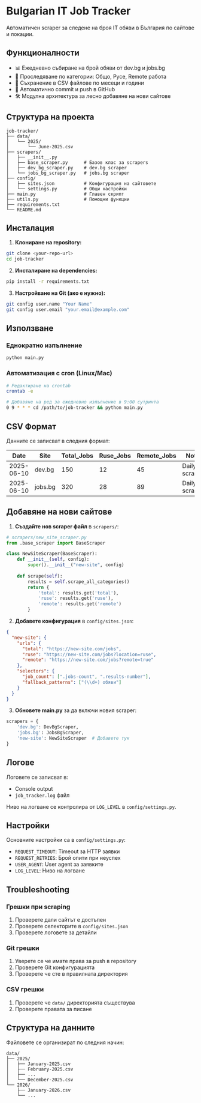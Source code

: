 # Bulgarian IT Job Tracker

Автоматичен scraper за следене на броя IT обяви в България по сайтове и локации.

## Функционалности

- 📊 Ежедневно събиране на брой обяви от dev.bg и jobs.bg
- 📍 Проследяване по категории: Общо, Русе, Remote работа  
- 📅 Съхранение в CSV файлове по месеци и години
- 🔄 Автоматично commit и push в GitHub
- 🛠 Модулна архитектура за лесно добавяне на нови сайтове

## Структура на проекта

```
job-tracker/
├── data/
│   └── 2025/
│       └── June-2025.csv
├── scrapers/
│   ├── __init__.py
│   ├── base_scraper.py      # Базов клас за scrapers
│   ├── dev_bg_scraper.py    # dev.bg scraper
│   └── jobs_bg_scraper.py   # jobs.bg scraper
├── config/
│   ├── sites.json           # Конфигурация на сайтовете
│   └── settings.py          # Общи настройки
├── main.py                  # Главен скрипт
├── utils.py                 # Помощни функции
├── requirements.txt
└── README.md
```

## Инсталация

1. **Клониране на repository:**

```bash
git clone <your-repo-url>
cd job-tracker
```

2. **Инсталиране на dependencies:**

```bash
pip install -r requirements.txt
```

3. **Настройване на Git (ако е нужно):**

```bash
git config user.name "Your Name"
git config user.email "your.email@example.com"
```

## Използване

### Еднократно изпълнение

```bash
python main.py
```

### Автоматизация с cron (Linux/Mac)

```bash
# Редактиране на crontab
crontab -e

# Добавяне на ред за ежедневно изпълнение в 9:00 сутринта
0 9 * * * cd /path/to/job-tracker && python main.py
```

## CSV Формат

Данните се записват в следния формат:

| Date       | Site   | Total_Jobs | Ruse_Jobs | Remote_Jobs | Notes          |
|------------|--------|------------|-----------|-------------|----------------|
| 2025-06-10 | dev.bg | 150        | 12        | 45          | Daily scraping |
| 2025-06-10 | jobs.bg| 320        | 28        | 89          | Daily scraping |

## Добавяне на нови сайтове

1. **Създайте нов scraper файл** в `scrapers/`:

```python
# scrapers/new_site_scraper.py
from .base_scraper import BaseScraper

class NewSiteScraper(BaseScraper):
    def __init__(self, config):
        super().__init__("new-site", config)
    
    def scrape(self):
        results = self.scrape_all_categories()
        return {
            'total': results.get('total'),
            'ruse': results.get('ruse'),
            'remote': results.get('remote')
        }
```

2. **Добавете конфигурация** в `config/sites.json`:

```json
{
  "new-site": {
    "urls": {
      "total": "https://new-site.com/jobs",
      "ruse": "https://new-site.com/jobs?location=ruse",
      "remote": "https://new-site.com/jobs?remote=true"
    },
    "selectors": {
      "job_count": [".jobs-count", ".results-number"],
      "fallback_patterns": ["(\\d+) обяви"]
    }
  }
}
```

3. **Обновете main.py** за да включи новия scraper:

```python
scrapers = {
    'dev.bg': DevBgScraper,
    'jobs.bg': JobsBgScraper,
    'new-site': NewSiteScraper  # Добавете тук
}
```

## Логове

Логовете се записват в:

- Console output
- `job_tracker.log` файл

Ниво на логване се контролира от `LOG_LEVEL` в `config/settings.py`.

## Настройки

Основните настройки са в `config/settings.py`:

- `REQUEST_TIMEOUT`: Timeout за HTTP заявки
- `REQUEST_RETRIES`: Брой опити при неуспех
- `USER_AGENT`: User agent за заявките
- `LOG_LEVEL`: Ниво на логване

## Troubleshooting

### Грешки при scraping

1. Проверете дали сайтът е достъпен
2. Проверете селекторите в `config/sites.json`
3. Проверете логовете за детайли

### Git грешки

1. Уверете се че имате права за push в repository
2. Проверете Git конфигурацията
3. Проверете че сте в правилната директория

### CSV грешки

1. Проверете че `data/` директорията съществува
2. Проверете правата за писане

## Структура на данните

Файловете се организират по следния начин:

```
data/
├── 2025/
│   ├── January-2025.csv
│   ├── February-2025.csv
│   ├── ...
│   └── December-2025.csv
└── 2026/
    ├── January-2026.csv
    └── ...
```
